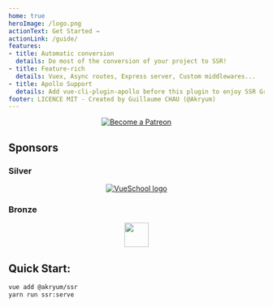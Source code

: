 ```yaml
---
home: true
heroImage: /logo.png
actionText: Get Started →
actionLink: /guide/
features:
- title: Automatic conversion
  details: Do most of the conversion of your project to SSR!
- title: Feature-rich
  details: Vuex, Async routes, Express server, Custom middlewares...
- title: Apollo Support
  details: Add vue-cli-plugin-apollo before this plugin to enjoy SSR GraphQL
footer: LICENCE MIT - Created by Guillaume CHAU (@Akryum)
---
```


<p style="text-align: center;">
  <a href="https://www.patreon.com/akryum" target="_blank">
    <img src="https://c5.patreon.com/external/logo/become_a_patron_button.png" alt="Become a Patreon">
  </a>
</p>

## Sponsors

### Silver

<p style="text-align: center;">
  <a href="https://vueschool.io/" target="_blank">
    <img src="https://vueschool.io/img/logo/vueschool_logo_multicolor.svg" alt="VueSchool logo" class="silver-sponsor">
  </a>
</p>

### Bronze

<p align="center">
  <a href="https://vuetifyjs.com" target="_blank" title="Vuetify">
    <img src="https://cdn.vuetifyjs.com/images/logos/v-alt.svg" width="48" height="48">
  </a>
</p>

## Quick Start:

```bash
vue add @akryum/ssr
yarn run ssr:serve
```
